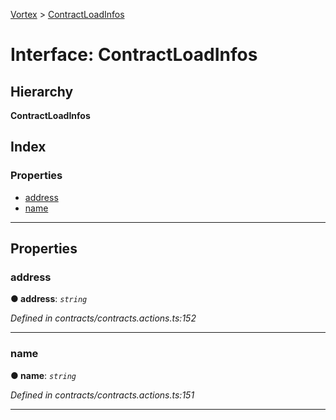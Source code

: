 [Vortex](../README.md) > [ContractLoadInfos](../interfaces/contractloadinfos.md)

# Interface: ContractLoadInfos

## Hierarchy

**ContractLoadInfos**

## Index

### Properties

* [address](contractloadinfos.md#address)
* [name](contractloadinfos.md#name)

---

## Properties

<a id="address"></a>

###  address

**● address**: *`string`*

*Defined in contracts/contracts.actions.ts:152*

___
<a id="name"></a>

###  name

**● name**: *`string`*

*Defined in contracts/contracts.actions.ts:151*

___

